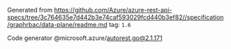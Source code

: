 Generated from https://github.com/Azure/azure-rest-api-specs/tree/3c764635e7d442b3e74caf593029fcd440b3ef82//specification/graphrbac/data-plane/readme.md tag: `1.6`

Code generator @microsoft.azure/autorest.go@2.1.171


